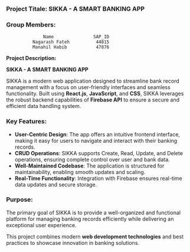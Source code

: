 ### Project Titale: **SIKKA - A SMART BANKING APP**

### Group Members:
                  Name               SAP_ID
              Nagarash Fateh          44815
              Manahil Habib           47876

**Project Description:**

**SIKKA - A SMART BANKING APP**  

SIKKA is a modern web application designed to streamline bank record management with a focus on user-friendly interfaces and seamless functionality. 
Built using **React.js**, **JavaScript**, and **CSS**, SIKKA leverages the robust backend capabilities of **Firebase API** to ensure a secure and efficient data handling system.

### Key Features:
- **User-Centric Design**: The app offers an intuitive frontend interface, making it easy for users to navigate and interact with their banking records.  
- **CRUD Operations**: SIKKA supports Create, Read, Update, and Delete operations, ensuring complete control over user and bank data.  
- **Well-Maintained Codebase**: The application is structured for maintainability, enabling smooth updates and scaling.  
- **Real-Time Functionality**: Integration with Firebase ensures real-time data updates and secure storage.  

### Purpose:
The primary goal of SIKKA is to provide a well-organized and functional platform for managing banking records efficiently while delivering an exceptional user experience.  

This project combines modern **web development technologies** and best practices to showcase innovation in banking solutions.
